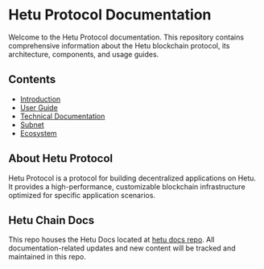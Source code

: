 # Hetu Protocol Documentation

Welcome to the Hetu Protocol documentation. This repository contains comprehensive information about the Hetu blockchain protocol, its architecture, components, and usage guides.

## Contents

- [Introduction](docs/01-Introduction.md)
- [User Guide](docs/02-User-Guide.md)
- [Technical Documentation](docs/03-01-Fast-Build.md)
- [Subnet](docs/04-Validator-Governance.md)
- [Ecosystem](docs/05-00-CLI.md)

## About Hetu Protocol

Hetu Protocol is a protocol for building decentralized applications on Hetu. It provides a high-performance, customizable blockchain infrastructure optimized for specific application scenarios.

## Hetu Chain Docs
This repo houses the Hetu Docs located at [hetu docs repo](https://github.com/hetu-project/hetu-docs). All documentation-related updates and new content will be tracked and maintained in this repo.

